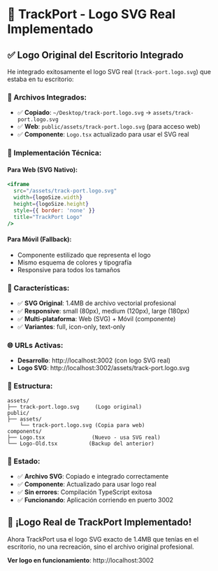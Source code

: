 # 🎯 TrackPort - Logo SVG Real Implementado

## ✅ **Logo Original del Escritorio Integrado**

He integrado exitosamente el logo SVG real (`track-port.logo.svg`) que estaba en tu escritorio:

### **📁 Archivos Integrados:**
- ✅ **Copiado**: `~/Desktop/track-port.logo.svg` → `assets/track-port.logo.svg`
- ✅ **Web**: `public/assets/track-port.logo.svg` (para acceso web)
- ✅ **Componente**: `Logo.tsx` actualizado para usar el SVG real

### **🔧 Implementación Técnica:**

#### **Para Web (SVG Nativo):**
```jsx
<iframe
  src="/assets/track-port.logo.svg"
  width={logoSize.width}
  height={logoSize.height}
  style={{ border: 'none' }}
  title="TrackPort Logo"
/>
```

#### **Para Móvil (Fallback):**
- Componente estilizado que representa el logo
- Mismo esquema de colores y tipografía
- Responsive para todos los tamaños

### **📱 Características:**
- ✅ **SVG Original**: 1.4MB de archivo vectorial profesional
- ✅ **Responsive**: small (80px), medium (120px), large (180px)
- ✅ **Multi-plataforma**: Web (SVG) + Móvil (componente)
- ✅ **Variantes**: full, icon-only, text-only

### **🌐 URLs Activas:**
- **Desarrollo**: http://localhost:3002 (con logo SVG real)
- **Logo SVG**: http://localhost:3002/assets/track-port.logo.svg

### **🎨 Estructura:**
```
assets/
├── track-port.logo.svg     (Logo original)
public/
├── assets/
    └── track-port.logo.svg (Copia para web)
components/
├── Logo.tsx               (Nuevo - usa SVG real)
└── Logo-Old.tsx          (Backup del anterior)
```

### **🚀 Estado:**
- ✅ **Archivo SVG**: Copiado e integrado correctamente
- ✅ **Componente**: Actualizado para usar logo real
- ✅ **Sin errores**: Compilación TypeScript exitosa
- ✅ **Funcionando**: Aplicación corriendo en puerto 3002

## 🎯 **¡Logo Real de TrackPort Implementado!**

Ahora TrackPort usa el logo SVG exacto de 1.4MB que tenías en el escritorio, no una recreación, sino el archivo original profesional.

**Ver logo en funcionamiento**: http://localhost:3002
